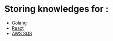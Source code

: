 <h1> Storing knowledges for : </h1>

- [Golang](/Golang/Golang.md)
- [React](/React/React.md)
- [AWS SQS](/AWS_SERVICES/SQS.md)
